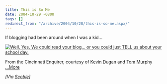 ```yaml
---
title: This is So Me
date: 2004-10-29 -0800
tags: []
redirect_from: "/archive/2004/10/28/this-is-so-me.aspx/"
---
```


If blogging had been around when I was a kid...

[![Well, Yes, We could read your blog... or you could just TELL us about
your school
day.](/images/BlogCartoon.jpg)](http://trevorcook.typepad.com/photos/uncategorized/093004borgman600x403.jpg" "http://trevorcook.typepad.com/photos/uncategorized/093004borgman600x403.jpg")

From the Cincinnati Enquirer, courtesy of [Kevin
Dugan](http://prblog.typepad.com/ "http://prblog.typepad.com/") and [Tom
Murphy](http://www.natterjackpr.com/2004/10/26.html#a1228 "http://www.natterjackpr.com/2004/10/26.html#a1228")
[...More](http://trevorcook.typepad.com/weblog/2004/10/great_blogging_.html)

*[Via [Scoble](http://www.kunal.org/scoble/archives/2004_10.html)]*

